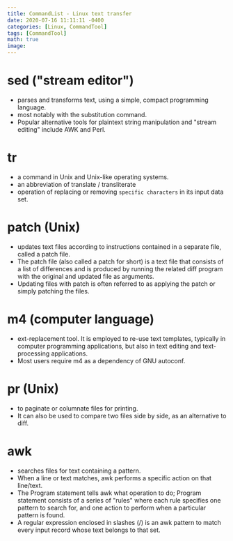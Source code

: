 ```yaml
---
title: CommandList - Linux text transfer
date: 2020-07-16 11:11:11 -0400
categories: [Linux, CommandTool]
tags: [CommandTool]
math: true
image: 
---
```



# sed ("stream editor")

- parses and transforms text, using a simple, compact programming language.
- most notably with the substitution command. 
- Popular alternative tools for plaintext string manipulation and "stream editing" include AWK and Perl.

# tr
- a command in Unix and Unix-like operating systems.
- an abbreviation of translate / transliterate
- operation of replacing or removing `specific characters` in its input data set.


# patch (Unix)
- updates text files according to instructions contained in a separate file, called a patch file. 
- The patch file (also called a patch for short) is a text file that consists of a list of differences and is produced by running the related diff program with the original and updated file as arguments. 
- Updating files with patch is often referred to as applying the patch or simply patching the files.



# m4 (computer language)
- ext-replacement tool. It is employed to re-use text templates, typically in computer programming applications, but also in text editing and text-processing applications. 
- Most users require m4 as a dependency of GNU autoconf.


# pr (Unix)
- to paginate or columnate files for printing. 
- It can also be used to compare two files side by side, as an alternative to diff.


# awk 
- searches files for text containing a pattern. 
- When a line or text matches, awk performs a specific action on that line/text. 
- The Program statement tells awk what operation to do; Program statement consists of a series of "rules" where each rule specifies one pattern to search for, and one action to perform when a particular pattern is found. 
- A regular expression enclosed in slashes (/) is an awk pattern to match every input record whose text belongs to that set.